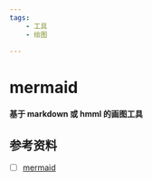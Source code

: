 ```yaml
---
tags: 
    - 工具
    - 绘图
    
---
```


# mermaid

**基于 markdown 或 hmml 的画图工具**


## 参考资料
* [ ] [mermaid](http://knsv.github.io/mermaid/#mermaid)



